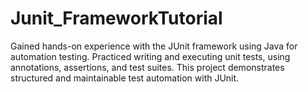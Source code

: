 # Junit_FrameworkTutorial
Gained hands-on experience with the JUnit framework using Java for automation testing. Practiced writing and executing unit tests, using annotations, assertions, and test suites. This project demonstrates structured and maintainable test automation with JUnit.
